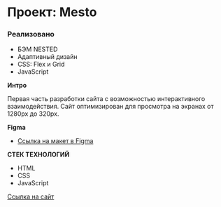 # Проект: Mesto 

### Реализовано

* БЭМ NESTED 
* Адаптивный дизайн 
* CSS: Flex и Grid 
* JavaScript


**Интро**

Первая часть разработки сайта с возможностью интерактивного взаимодействия. 
Сайт оптимизирован для просмотра на экранах от 1280px до 320px. 


**Figma**

* [Ссылка на макет в Figma](https://www.figma.com/file/2cn9N9jSkmxD84oJik7xL7/JavaScript.-Sprint-4?node-id=0%3A1) 

**СТЕК ТЕХНОЛОГИЙ**

* HTML 
* CSS
* JavaScript

[Ссылка на сайт](https://4ertovski.github.io/mesto/)


